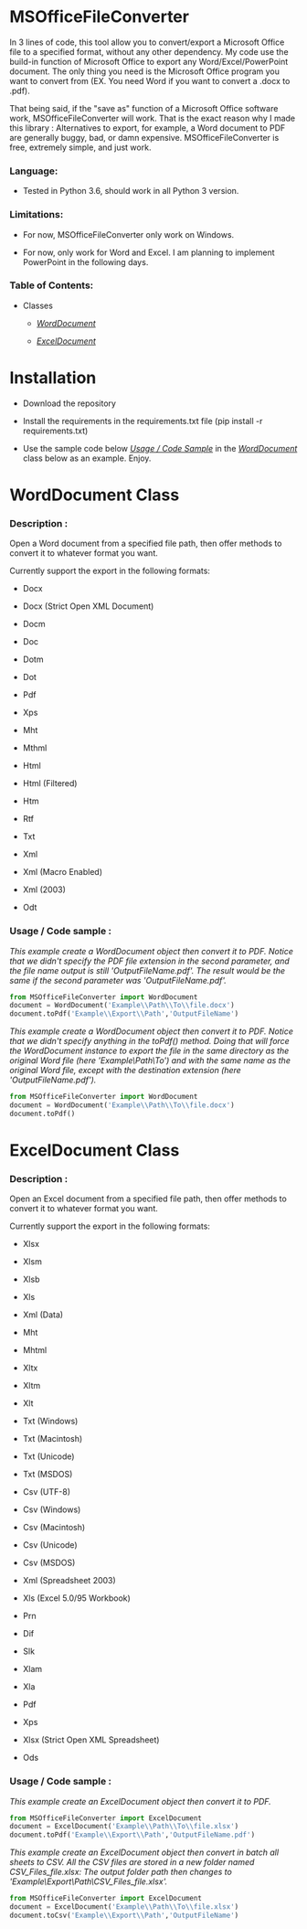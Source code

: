 # MSOfficeFileConverter
In 3 lines of code, this tool allow you to convert/export a Microsoft Office file to a specified format, without any other dependency. My code use the build-in function of Microsoft Office to export any Word/Excel/PowerPoint document. The only thing you need is the Microsoft Office program you want to convert from (EX. You need Word if you want to convert a .docx to .pdf).

That being said, if the "save as" function of a Microsoft Office software work, MSOfficeFileConverter will work. That is the exact reason why I made this library : Alternatives to export, for example, a Word document to PDF are generally buggy, bad, or damn expensive. MSOfficeFileConverter is free, extremely simple, and just work.

### Language: ### 

- Tested in Python 3.6, should work in all Python 3 version.

### Limitations: ###

- For now, MSOfficeFileConverter only work on Windows.
               
- For now, only work for Word and Excel. I am planning to implement PowerPoint in the following days.

### Table of Contents: ###

- Classes
  
  - [*WordDocument*](https://github.com/FanaticPythoner/MSOfficeFileConverter#worddocument-class)
  
  - [*ExcelDocument*](https://github.com/FanaticPythoner/MSOfficeFileConverter#exceldocument-class)

# Installation

- Download the repository

- Install the requirements in the requirements.txt file (pip install -r requirements.txt)

- Use the sample code below [*Usage / Code Sample*](https://github.com/FanaticPythoner/MSOfficeFileConverter#usage--code-sample-) in the [*WordDocument*](https://github.com/FanaticPythoner/MSOfficeFileConverter#worddocument-class) class below as an example. Enjoy.


# WordDocument Class

### Description : ###
Open a Word document from a specified file path, then offer methods to convert it to whatever format you want.

Currently support the export in the following formats:

- Docx
    
- Docx (Strict Open XML Document)
    
- Docm
    
- Doc
    
- Dotm
    
- Dot
    
- Pdf
    
- Xps
    
- Mht
    
- Mthml
    
- Html
    
- Html (Filtered)
    
- Htm
    
- Rtf
    
- Txt
    
- Xml
    
- Xml (Macro Enabled)
    
- Xml (2003)
    
- Odt

 
### Usage / Code sample : ###
*This example create a WordDocument object then convert it to PDF. Notice that we didn't specify the PDF file extension in the second parameter, and the file name output is still 'OutputFileName.pdf'. The result would be the same if the second parameter was 'OutputFileName.pdf'.*
```python
from MSOfficeFileConverter import WordDocument
document = WordDocument('Example\\Path\\To\\file.docx')
document.toPdf('Example\\Export\\Path','OutputFileName')
```

*This example create a WordDocument object then convert it to PDF. Notice that we didn't specify anything in the toPdf() method. Doing that will force the WordDocument instance to export the file in the same directory as the original Word file (here 'Example\\Path\\To') and with the same name as the original Word file, except with the destination extension (here 'OutputFileName.pdf').*
```python
from MSOfficeFileConverter import WordDocument
document = WordDocument('Example\\Path\\To\\file.docx')
document.toPdf()
```

# ExcelDocument Class

### Description : ###
Open an Excel document from a specified file path, then offer methods to convert it to whatever format you want.

Currently support the export in the following formats:

- Xlsx

- Xlsm

- Xlsb

- Xls

- Xml (Data)

- Mht

- Mhtml

- Xltx

- Xltm

- Xlt

- Txt (Windows)

- Txt (Macintosh)

- Txt (Unicode)

- Txt (MSDOS)

- Csv (UTF-8)

- Csv (Windows)

- Csv (Macintosh)

- Csv (Unicode)

- Csv (MSDOS)

- Xml (Spreadsheet 2003)

- Xls (Excel 5.0/95 Workbook)

- Prn

- Dif

- Slk

- Xlam

- Xla

- Pdf

- Xps

- Xlsx (Strict Open XML Spreadsheet)

- Ods

 
### Usage / Code sample : ###
*This example create an ExcelDocument object then convert it to PDF.*
```python
from MSOfficeFileConverter import ExcelDocument
document = ExcelDocument('Example\\Path\\To\\file.xlsx')
document.toPdf('Example\\Export\\Path','OutputFileName.pdf')
```

*This example create an ExcelDocument object then convert in batch all sheets to CSV. All the CSV files are stored in a new folder named CSV_Files_file.xlsx: The output folder path then changes to 'Example\\Export\\Path\\CSV_Files_file.xlsx'.*
```python
from MSOfficeFileConverter import ExcelDocument
document = ExcelDocument('Example\\Path\\To\\file.xlsx')
document.toCsv('Example\\Export\\Path','OutputFileName')
```

